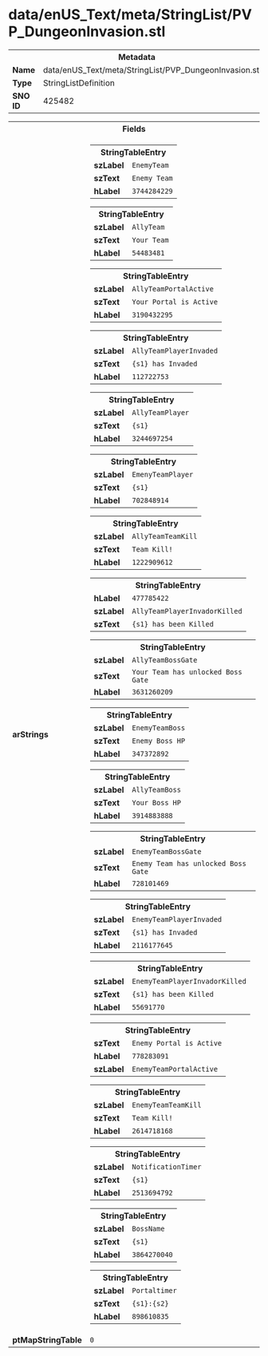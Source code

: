 <h1>data/enUS_Text/meta/StringList/PVP_DungeonInvasion.stl</h1><table><tr><th colspan="100%">Metadata</th></tr><tr><td><b>Name</b></td><td>data/enUS_Text/meta/StringList/PVP_DungeonInvasion.stl</td></tr><tr><td><b>Type</b></td><td>StringListDefinition</td></tr><tr><td><b>SNO ID</b></td><td>425482</td></tr></table>

<table><tr><th colspan="100%">Fields</th></tr><tr><td><b>arStrings</b></td><td><table><tr><th colspan="100%">StringTableEntry</th></tr><tr><td><b>szLabel</b></td><td><code>EnemyTeam</code></td></tr><tr><td><b>szText</b></td><td><code>Enemy Team</code></td></tr><tr><td><b>hLabel</b></td><td><code>3744284229</code></td></tr></table>


<table><tr><th colspan="100%">StringTableEntry</th></tr><tr><td><b>szLabel</b></td><td><code>AllyTeam</code></td></tr><tr><td><b>szText</b></td><td><code>Your Team</code></td></tr><tr><td><b>hLabel</b></td><td><code>54483481</code></td></tr></table>


<table><tr><th colspan="100%">StringTableEntry</th></tr><tr><td><b>szLabel</b></td><td><code>AllyTeamPortalActive</code></td></tr><tr><td><b>szText</b></td><td><code>Your Portal is Active</code></td></tr><tr><td><b>hLabel</b></td><td><code>3190432295</code></td></tr></table>


<table><tr><th colspan="100%">StringTableEntry</th></tr><tr><td><b>szLabel</b></td><td><code>AllyTeamPlayerInvaded</code></td></tr><tr><td><b>szText</b></td><td><code>{s1} has Invaded</code></td></tr><tr><td><b>hLabel</b></td><td><code>112722753</code></td></tr></table>


<table><tr><th colspan="100%">StringTableEntry</th></tr><tr><td><b>szLabel</b></td><td><code>AllyTeamPlayer</code></td></tr><tr><td><b>szText</b></td><td><code>{s1}</code></td></tr><tr><td><b>hLabel</b></td><td><code>3244697254</code></td></tr></table>


<table><tr><th colspan="100%">StringTableEntry</th></tr><tr><td><b>szLabel</b></td><td><code>EmenyTeamPlayer</code></td></tr><tr><td><b>szText</b></td><td><code>{s1}</code></td></tr><tr><td><b>hLabel</b></td><td><code>702848914</code></td></tr></table>


<table><tr><th colspan="100%">StringTableEntry</th></tr><tr><td><b>szLabel</b></td><td><code>AllyTeamTeamKill</code></td></tr><tr><td><b>szText</b></td><td><code>Team Kill!</code></td></tr><tr><td><b>hLabel</b></td><td><code>1222909612</code></td></tr></table>


<table><tr><th colspan="100%">StringTableEntry</th></tr><tr><td><b>hLabel</b></td><td><code>477785422</code></td></tr><tr><td><b>szLabel</b></td><td><code>AllyTeamPlayerInvadorKilled</code></td></tr><tr><td><b>szText</b></td><td><code>{s1} has been Killed</code></td></tr></table>


<table><tr><th colspan="100%">StringTableEntry</th></tr><tr><td><b>szLabel</b></td><td><code>AllyTeamBossGate</code></td></tr><tr><td><b>szText</b></td><td><code>Your Team has unlocked Boss Gate</code></td></tr><tr><td><b>hLabel</b></td><td><code>3631260209</code></td></tr></table>


<table><tr><th colspan="100%">StringTableEntry</th></tr><tr><td><b>szLabel</b></td><td><code>EnemyTeamBoss</code></td></tr><tr><td><b>szText</b></td><td><code>Enemy Boss HP</code></td></tr><tr><td><b>hLabel</b></td><td><code>347372892</code></td></tr></table>


<table><tr><th colspan="100%">StringTableEntry</th></tr><tr><td><b>szLabel</b></td><td><code>AllyTeamBoss</code></td></tr><tr><td><b>szText</b></td><td><code>Your Boss HP</code></td></tr><tr><td><b>hLabel</b></td><td><code>3914883888</code></td></tr></table>


<table><tr><th colspan="100%">StringTableEntry</th></tr><tr><td><b>szLabel</b></td><td><code>EnemyTeamBossGate</code></td></tr><tr><td><b>szText</b></td><td><code>Enemy Team has unlocked Boss Gate</code></td></tr><tr><td><b>hLabel</b></td><td><code>728101469</code></td></tr></table>


<table><tr><th colspan="100%">StringTableEntry</th></tr><tr><td><b>szLabel</b></td><td><code>EnemyTeamPlayerInvaded</code></td></tr><tr><td><b>szText</b></td><td><code>{s1} has Invaded</code></td></tr><tr><td><b>hLabel</b></td><td><code>2116177645</code></td></tr></table>


<table><tr><th colspan="100%">StringTableEntry</th></tr><tr><td><b>szLabel</b></td><td><code>EnemyTeamPlayerInvadorKilled</code></td></tr><tr><td><b>szText</b></td><td><code>{s1} has been Killed</code></td></tr><tr><td><b>hLabel</b></td><td><code>55691770</code></td></tr></table>


<table><tr><th colspan="100%">StringTableEntry</th></tr><tr><td><b>szText</b></td><td><code>Enemy Portal is Active</code></td></tr><tr><td><b>hLabel</b></td><td><code>778283091</code></td></tr><tr><td><b>szLabel</b></td><td><code>EnemyTeamPortalActive</code></td></tr></table>


<table><tr><th colspan="100%">StringTableEntry</th></tr><tr><td><b>szLabel</b></td><td><code>EnemyTeamTeamKill</code></td></tr><tr><td><b>szText</b></td><td><code>Team Kill!</code></td></tr><tr><td><b>hLabel</b></td><td><code>2614718168</code></td></tr></table>


<table><tr><th colspan="100%">StringTableEntry</th></tr><tr><td><b>szLabel</b></td><td><code>NotificationTimer</code></td></tr><tr><td><b>szText</b></td><td><code>{s1}</code></td></tr><tr><td><b>hLabel</b></td><td><code>2513694792</code></td></tr></table>


<table><tr><th colspan="100%">StringTableEntry</th></tr><tr><td><b>szLabel</b></td><td><code>BossName</code></td></tr><tr><td><b>szText</b></td><td><code>{s1}</code></td></tr><tr><td><b>hLabel</b></td><td><code>3864270040</code></td></tr></table>


<table><tr><th colspan="100%">StringTableEntry</th></tr><tr><td><b>szLabel</b></td><td><code>Portaltimer</code></td></tr><tr><td><b>szText</b></td><td><code>{s1}:{s2}</code></td></tr><tr><td><b>hLabel</b></td><td><code>898610835</code></td></tr></table>


</td></tr><tr><td><b>ptMapStringTable</b></td><td><code>0</code></td></tr></table>

